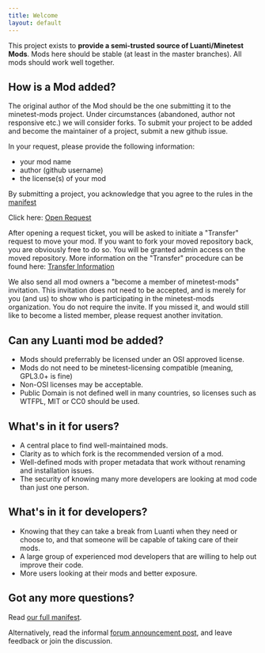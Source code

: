 ```yaml
---
title: Welcome
layout: default
---
```


This project exists to **provide a semi-trusted source of Luanti/Minetest Mods**.
Mods here should be stable (at least in the master branches).
All mods should work well together.

## How is a Mod added?

The original author of the Mod should be the one submitting it to the minetest-mods
project. Under circumstances (abandoned, author not responsive etc.) we will consider
forks. To submit your project to be added and become the maintainer of a project, submit
a new github issue.

In your request, please provide the following information:

* your mod name
* author (github username)
* the license(s) of your mod

By submitting a project, you acknowledge that you agree to the rules in the [manifest](README.html)

Click here: [Open Request](https://github.com/minetest-mods/minetest-mods.github.io/issues/new?title=New%20mod%20request)

After opening a request ticket, you will be asked to initiate a "Transfer" request to move your mod. If you want to fork your moved repository back, you are obviously free to do so. You will be granted admin access on the moved repository. More information on the "Transfer" procedure can be found here: [Transfer Information](https://help.github.com/articles/transferring-a-repository/)

We also send all mod owners a "become a member of minetest-mods" invitation. This invitation does not need to be accepted, and is merely for you (and us) to show who is participating in the minetest-mods organization. You do not require the invite. If you missed it, and would still like to become a listed member, please request another invitation.

## Can any Luanti mod be added?

* Mods should preferrably be licensed under an OSI approved license.
* Mods do not need to be minetest-licensing compatible (meaning, GPL3.0+ is fine)
* Non-OSI licenses may be acceptable.
* Public Domain is not defined well in many countries, so licenses such as WTFPL,
  MIT or CC0 should be used.

## What's in it for users?

* A central place to find well-maintained mods.
* Clarity as to which fork is the recommended version of a mod.
* Well-defined mods with proper metadata that work without renaming and installation issues.
* The security of knowing many more developers are looking at mod code than just one person.

## What's in it for developers?
* Knowing that they can take a break from Luanti when they need or choose to, and that someone will be capable of taking care of their mods.
* A large group of experienced mod developers that are willing to help out improve their code.
* More users looking at their mods and better exposure.

## Got any more questions?

Read [our full manifest](README.html).

Alternatively, read the informal [forum announcement post](https://forum.luanti.org/viewtopic.php?t=13839), and leave feedback or join the discussion.
